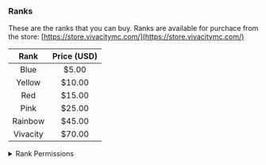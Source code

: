 ### Ranks

These are the ranks that you can buy.
Ranks are available for purchace from the store: [https://store.vivacitymc.com/](https://store.vivacitymc.com/)

|        Rank       |  Price (USD) |
| :---------------: | :----: |
|        Blue       |  $5.00 |
|       Yellow      | $10.00 |
|        Red        | $15.00 |
|        Pink       | $25.00 |
|      Rainbow      | $45.00 |
|      Vivacity     | $70.00 |

<details>
    <summary>Rank Permissions</summary>
    
    Click each rank to see what they offer
    <details>
        <summary>Blue</summary>

        * [Blue] prefix - in game and discord
        * Access to #minechat in discord - Chat through discord
        * /Enderchest
        * /Craft
        * /Backpack - 9 slots of storage
        * /Nick - no color
        * /Back
        * /Back on death
        * Access to chestshop
        * /Player shops
        * /Hat
        * /Head Database - full access
        * 7 Additional homes
        * /Disguise - pig, cow, sheep, chicken
    </details>
    <details>
        <summary>Yellow</summary>

        * [Yellow] prefix - in game and discord
        * Access to #minechat in discord - Chat through discord
        * /Enderchest
        * /Craft
        * /Backpack - 18 slots of storage
        * /Nick- with color
        * /Back
        * /Back on death
        * Access to chestshop
        * /Player shops
        * /Hat
        * /Head Database - full access
        * 10 Additional homes
        * /Disguise - pig, cow, sheep, chicken, wolf, ocelot, horse
    </details>
    <details>
        <summary>Red</summary>

        * [Red] prefix - in game and discord
        * Access to #minechat in discord - Chat through discord
        * /Enderchest
        * /Craft
        * /Backpack - 27 slots of storage
        * /Nick - with color
        * /Back
        * /Back - on death
        * Access to chestshop
        * /Player shops
        * /Hat
        * /Head Database - full access
        * Access to coloured signs
        * 15 Additional homes
        * /Disguise - pig, cow, sheep, chicken, wolf, ocelot, horse, mushroom, bat, rabbit
    </details>
    <details>
        <summary>Pink</summary>

        * [Pink] prefix - in game and discord
        * Access to #minechat in discord - Chat through discord
        * /Enderchest
        * /Craft
        * /Backpack - 36 slots of storage
        * /Nick - with color
        * /Back
        * /Back - on death
        * /Crusher - ability to open crusher menu
        * /Crafter - custom item crafter menu
        * Access to chestshop
        * /Player shops
        * /Hat
        * /Head Database - full access
        * Access to coloured signs
        * 25 Additional homes
        * Ability to do 3 jobs
        * /Disguise - pig, cow, sheep, chicken, wolf, ocelot, horse,mushroom, bat, rabbit, snowman, polar bear
    </details>
    <details>
        <summary>Rainbow</summary>

        * [Rainbow] prefix - in game and discord
        * Access to #minechat in discord - Chat through discord
        * /Enderchest
        * /Craft
        * /Backpack - 45 slots of storage
        * /Nick - with hex colors
        * /Back
        * /Back - on death
        * /Crusher - ability to open crusher menu
        * /Crafter - custom item crafter menu
        * /Stack
        * /Hat
        * /Fly
        * Permanent 25% mcmmo bonus xp
        * Permanent 10% bonus for jobs
        * Access to coloured signs
        * 35 Additional homes
        * Ability to do 4 jobs
        * /Head Database - full access
        * /Disguise - pig, cow, sheep, chicken, wolf, ocelot, horse,mushroom, bat, rabbit, snowman, polar bear
    </details>
    <details>
        <summary>Vivacity</summary>

        * [Vivacity] prefix - in game and discord
        * Access to #minechat in discord - Chat through discord
        * /Enderchest
        * /Craft
        * /Backpack - 54 slots of storage
        * /Nick - with hex colors
        * /Back
        * /Back - on death
        * /Crusher - ability to open crusher menu
        * /Crafter - custom item crafter menu
        * /Stack
        * /Hat
        * /Fly
        * /Feed
        * Permanent 25% mcmmo bonus xp
        * Permanent 10% bonus for jobs
        * Access to coloured signs
        * 50 Additional homes
        * Ability to do 4 jobs
        * /Head Database - full access
        * /Disguise - pig, cow, sheep, chicken, wolf, ocelot, horse,mushroom, bat, rabbit, snowman, polar bear
    </details>
</details>